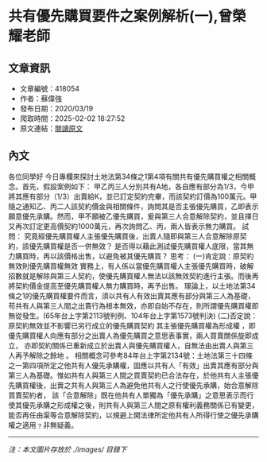 # 共有優先購買要件之案例解析(一),曾榮耀老師

## 文章資訊
- 文章編號：418054
- 作者：蘇偉強
- 發布日期：2020/03/19
- 爬取時間：2025-02-02 18:27:52
- 原文連結：[閱讀原文](https://real-estate.get.com.tw/Columns/detail.aspx?no=418054)

## 內文
各位同學好
今日專欄來探討土地法第34條之1第4項有關共有優先購買權之相關概念。首先，假設案例如下：
甲乙丙三人分別共有A地，各自應有部分為1/3，今甲將其應有部分（1/3）出賣給K，並已訂定契約完畢，而該契約訂價為100萬元。甲隨之通知乙、丙二人該契約價金與相關條件，詢問其是否主張優先購買，乙即表示願意優先承購。然而，甲不願被乙優先購買，爰與第三人合意解除契約，並且擇日又再次訂定更高價契約1000萬元，再次詢問乙、丙，兩人皆表示無力購買。
試問：
究竟經優先購買權人主張優先購買後，出賣人隨即與第三人合意解除原契約，該優先購買權是否一併無效？
是否得以藉此測試優先購買權人底限，當其無力購買時，再以該價格出售，以避免被其優先購買？
思考：
(一)肯定說：原契約無效則優先購買權無效
實務上，有人係以當優先購買權人主張優先購買時，破解招數就是解除與第三人契約，使優先購買權人無法以該無效契約進行主張。而後再將契約價金提高至優先購買權人無力購買時，再予出售。
理論上，以土地法第34條之1的優先購買權要件而言，須以共有人有效出賣其應有部分與第三人為基礎，苟共有人與第三人間之出賣行為根本無效，亦即自始不存在，則所謂優先購買權即無從發生。(65年台上字第2113號判例、104年台上字第1573號判決)
(二)否定說：原契約無效並不影響已另行成立的優先購買契約
其主張優先購買權為形成權
，即優先購買權人向應有部分之出賣人為優先購買之意思表事實，兩人買賣關係旋即成立，
亦即契約關係已重新成立於出賣人與優先購買權人，自無法由出賣人與第三人再予解除之餘地
。
相關概念可參考84年台上字第2134號：土地法第三十四條之一第四項所定之他共有人優先承購權，固應以共有人「有效」出賣其應有部分與第三人為基礎。惟如共有人與第三人間之買賣契約已合法存在，於他共有人主張優先購買權後，出賣之共有人與第三人為避免他共有人之行使優先承購，始合意解除買賣契約者，
該「合意解除」既在他共有人單獨為「優先承購」之意思表示而行使其優先承購之形成權之後，則共有人與第三人間之原有權利義務關係已有變更，能否再任由渠等合意解除契約，以規避上開法律所定他共有人所得行使之優先承購權之適用﹖非無疑義。

---
*注：本文圖片存放於 ./images/ 目錄下*
